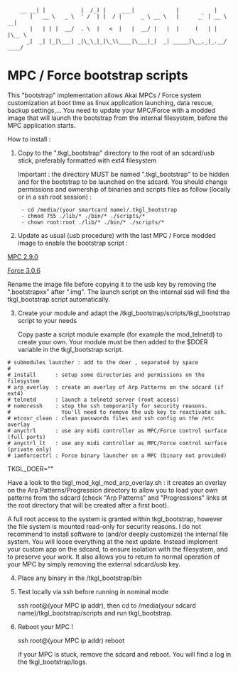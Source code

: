         __ __| |           |  /_) |     ___|             |           |
           |   __ \   _ \  ' /  | |  / |      _ \ __ \   |      _` | __ \   __|
           |   | | |  __/  . \  |   <  |   |  __/ |   |  |     (   | |   |\__ \
          _|  _| |_|\___| _|\_\_|_|\_\\____|\___|_|  _| _____|\__,_|_.__/ ____/

# MPC / Force bootstrap scripts

This "bootstrap" implementation allows Akai MPCs / Force system customization at boot time as linux application launching, data rescue, backup settings,... 
You need to update your MPC/Force with a modded image that will launch the bootstrap from the internal filesystem, before the MPC application starts.

How to install :

1. Copy to the ".tkgl_bootstrap" directory to the root of an sdcard/usb stick, preferably formatted with ext4 filesystem    

   Important : the directory MUST be named ".tkgl_bootstrap" to be hidden and for the bootstrap to be launched on the sdcard.
   You should change permissions and ownership of binaries and scripts files as follow (locally or in a ssh root session) : 
   
        - cd /media/(your smartcard name)/.tkgl_bootstrap
        - chmod 755 ./lib/* ./bin/* ./scripts/*
        - chown root:root ./lib/* ./bin/* ./scripts/*

2. Update as usual (usb procedure) with the last MPC / Force modded image to enable the bootstrap script :

  [MPC 2.9.0](https://drive.google.com/drive/folders/1A57y88qUesdRu_S2F8FVn3AhZaA_dDgG?usp=sharing)

  [Force 3.0.6](https://drive.google.com/drive/folders/1AqEcxZnJkUNG-8yA7DVGSTJy_sd6ijqr?usp=sharing)

   Rename the image file before copying it to the usb key by removing the ".bootstrapxx" after ".img".
   The launch script on the internal ssd will find the tkgl_bootstrap script automatically. 

3. Create your module and adapt the /tkgl_bootstrap/scripts/tkgl_bootstrap script to your needs 

   Copy paste a script module example (for example the mod_telnetd) to create your own. 
   Your module must be then added to the $DOER variable in the tkgl_bootstrap script.
````  
# submodules launcher : add to the doer , separated by space
#
# install      : setup some directories and permissions on the filesystem
# arp_overlay  : create an overlay of Arp Patterns on the sdcard (if ext4)
# telnetd      : launch a telnetd server (root access)
# nomoressh    : stop the ssh temporarily for security reasons.
#                You'll need to remove the usb key to reactivate ssh.
# etcovr_clean : clean passwords files and ssh config on the /etc overlay
# anyctrl      : use any midi controller as MPC/Force control surface (full ports)
# anyctrl_lt   : use any midi controller as MPC/Force control surface (private only)
# iamforcectrl : Force binary launcher on a MPC (binary not provided)
````
TKGL_DOER=""

   Have a look to the tkgl_mod_kgl_mod_arp_overlay.sh : it creates an overlay on the Arp Patterns/Progression directory to allow you to load 
   your own patterns from the sdcard (check "Arp Patterns" and "Progressions" links at the root directory that will be created after a first boot).
   
   A full root access to the system is granted within tkgl_bootstrap, however the file system is mounted read-only for security reasons.
   I do not recommend to install software to (and/or deeply customize) the internal file system. You will loose everything at the next update.
   Instead implement your custom app on the sdcard, to ensure isolation with the filesystem, and to preserve your work.
   It also allows you to return to normal operation of your MPC by simply removing the external sdcard/usb key.

4. Place any binary in the /tkgl_bootstrap/bin

5. Test locally via ssh before running in nominal mode

    ssh root@(your MPC ip addr), then cd to /media(your sdcard name)/tkgl_bootstrap/scripts and run tkgl_bootstrap.
    
6. Reboot your MPC !

    ssh root@(your MPC ip addr) reboot
    
    if your MPC is stuck, remove the sdcard and reboot.  You will find a log in the tkgl_bootstrap/logs.


